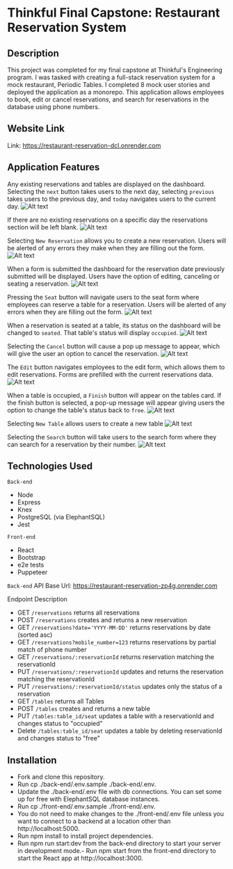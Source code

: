 # Thinkful Final Capstone: Restaurant Reservation System

## Description

This project was completed for my final capstone at Thinkful's Engineering program. I was tasked with creating a full-stack reservation system for a mock restaurant, Periodic Tables. I completed 8 mock user stories and deployed the application as a monorepo. This application allows employees to book, edit or cancel reservations, and search for reservations in the database using phone numbers.

## Website Link

Link: https://restaurant-reservation-dcl.onrender.com

## Application Features

Any existing reservations and tables are displayed on the dashboard. Selecting the `next` button takes users to the next day, selecting `previous` takes users to the previous day, and `today` navigates users to the current day.
![Alt text](/Images/Screen%20Shot%202023-02-06%20at%202.19.38%20PM.png)

If there are no existing reservations on a specific day the reservations section will be left blank.
![Alt text](/Images/Screen%20Shot%202023-02-06%20at%202.24.58%20PM.png)

Selecting `New Reservation` allows you to create a new reservation. Users will be alerted of any errors they make when they are filling out the form.
![Alt text](/Images/Screen%20Shot%202023-02-06%20at%202.19.06%20PM.png)

When a form is submitted the dashboard for the reservation date previously submitted will be displayed. Users have the option of editing, canceling or seating a reservation.
![Alt text](/Images/Screen%20Shot%202023-02-06%20at%202.22.00%20PM.png)

Pressing the `Seat` button will navigate users to the seat form where employees can reserve a table for a reservation. Users will be alerted of any errors when they are filling out the form.
![Alt text](/Images/Screen%20Shot%202023-02-06%20at%202.24.18%20PM.png)

When a reservation is seated at a table, its status on the dashboard will be changed to `seated`. That table's status will display `occupied`.
![Alt text](/Images/Screen%20Shot%202023-02-07%20at%207.22.34%20PM.png)

Selecting the `Cancel` button will cause a pop up message to appear, which will give the user an option to cancel the reservation.
![Alt text](/Images/Screen%20Shot%202023-02-06%20at%202.25.37%20PM.png)

The `Edit` button navigates employees to the edit form, which allows them to edit reservations. Forms are prefilled with the current reservations data.
![Alt text](/Images/Screen%20Shot%202023-02-06%20at%202.20.51%20PM.png)

When a table is occupied, a `Finish` button will appear on the tables card. If the finish button is selected, a pop-up message will appear giving users the option to change the table's status back to `free`.
![Alt text](/Images/Screen%20Shot%202023-02-06%20at%202.24.45%20PM.png)

Selecting `New Table` allows users to create a new table
![Alt text](/Images/Screen%20Shot%202023-02-06%20at%202.20.13%20PM.png)

Selecting the `Search` button will take users to the search form where they can search for a reservation by their number.
![Alt text](/Images/Screen%20Shot%202023-02-06%20at%202.23.18%20PM.png)

## Technologies Used

`Back-end`

- Node
- Express
- Knex
- PostgreSQL (via ElephantSQL)
- Jest

`Front-end`

- React
- Bootstrap
- e2e tests
- Puppeteer

`Back-end`
API Base Url: https://restaurant-reservation-zp4g.onrender.com

Endpoint Description

- GET `/reservations` returns all reservations
- POST `/reservations` creates and returns a new reservation
- GET `/reservations?date='YYYY-MM-DD'` returns reservations by date (sorted asc)
- GET `/reservations?mobile_number=123` returns reservations by partial match of phone number
- GET `/reservations/:reservationId` returns reservation matching the reservationId
- PUT `/reservations/:reservationId` updates and returns the reservation matching the reservationId
- PUT `/reservations/:reservationId/status` updates only the status of a reservation
- GET `/tables` returns all Tables
- POST `/tables` creates and returns a new table
- PUT `/tables:table_id/seat` updates a table with a reservationId and changes status to "occupied"
- Delete `/tables:table_id/seat` updates a table by deleting reservationId and changes status to "free"

## Installation

- Fork and clone this repository.
- Run cp ./back-end/.env.sample ./back-end/.env.
- Update the ./back-end/.env file with db connections. You can set some up for free with ElephantSQL database instances.
- Run cp ./front-end/.env.sample ./front-end/.env.
- You do not need to make changes to the ./front-end/.env file unless you want to connect to a backend at a location other than http://localhost:5000.
- Run npm install to install project dependencies.
- Run npm run start:dev from the back-end directory to start your server in development mode.- Run npm start from the front-end directory to start the React app at http://localhost:3000.
